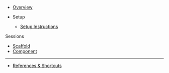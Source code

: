 * [Overview](/spa/)
  
* Setup
  * [Setup Instructions](/spa/setup/)

Sessions
* [Scaffold](/spa/1scaffold/)
* [Component](/spa/2component/)

----
* [References & Shortcuts](/spa/references/)

